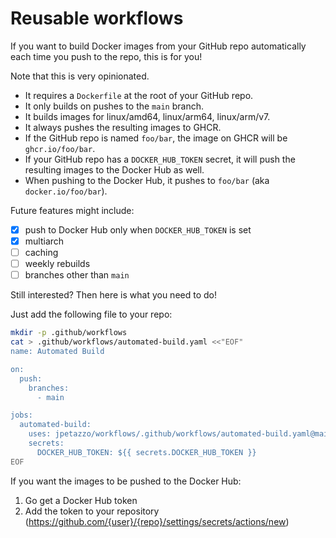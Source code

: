 # Reusable workflows

If you want to build Docker images from your GitHub repo
automatically each time you push to the repo, this is for you!

Note that this is very opinionated.

- It requires a `Dockerfile` at the root of your GitHub repo.
- It only builds on pushes to the `main` branch.
- It builds images for linux/amd64, linux/arm64, linux/arm/v7.
- It always pushes the resulting images to GHCR.
- If the GitHub repo is named `foo/bar`, the image on GHCR will be `ghcr.io/foo/bar`.
- If your GitHub repo has a `DOCKER_HUB_TOKEN` secret, it will push the resulting images to the Docker Hub as well.
- When pushing to the Docker Hub, it pushes to `foo/bar` (aka `docker.io/foo/bar`).

Future features might include:

- [X] push to Docker Hub only when `DOCKER_HUB_TOKEN` is set
- [X] multiarch
- [ ] caching
- [ ] weekly rebuilds
- [ ] branches other than `main`

Still interested? Then here is what you need to do!

Just add the following file to your repo:

```bash
mkdir -p .github/workflows
cat > .github/workflows/automated-build.yaml <<"EOF"
name: Automated Build

on:
  push:
    branches:
      - main

jobs:
  automated-build:
    uses: jpetazzo/workflows/.github/workflows/automated-build.yaml@main
    secrets:
      DOCKER_HUB_TOKEN: ${{ secrets.DOCKER_HUB_TOKEN }}
EOF
```

If you want the images to be pushed to the Docker Hub:

1. Go get a Docker Hub token
2. Add the token to your repository (https://github.com/{user}/{repo}/settings/secrets/actions/new)
